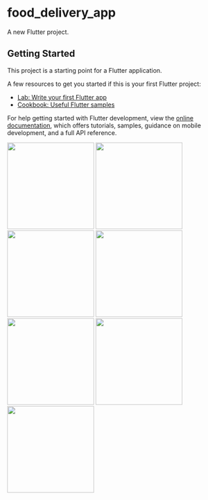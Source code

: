 # food_delivery_app

A new Flutter project.

## Getting Started

This project is a starting point for a Flutter application.

A few resources to get you started if this is your first Flutter project:

- [Lab: Write your first Flutter app](https://docs.flutter.dev/get-started/codelab)
- [Cookbook: Useful Flutter samples](https://docs.flutter.dev/cookbook)

For help getting started with Flutter development, view the
[online documentation](https://docs.flutter.dev/), which offers tutorials,
samples, guidance on mobile development, and a full API reference.


<img src = "https://github.com/thatskishan/food_delivery_app/assets/123537725/207e5ea6-e7ae-4b3e-a446-de3b46bf3311" width="200px">
<img src = "https://github.com/thatskishan/food_delivery_app/assets/123537725/fc21cb4b-3626-4289-86d1-bc333fc564eb" width="200px">
<img src = "https://github.com/thatskishan/food_delivery_app/assets/123537725/7e00001c-8161-4b1d-b8d8-7e99540fab3f" width="200px">
<img src = "https://github.com/thatskishan/food_delivery_app/assets/123537725/0b2606aa-be4e-4c10-9267-d579a31466a3" width="200px">
<img src = "https://github.com/thatskishan/food_delivery_app/assets/123537725/aa0e85c8-17c8-4c18-a029-9fa6dc5c102e" width="200px">
<img src = "https://github.com/thatskishan/food_delivery_app/assets/123537725/b5c40ed3-720d-4f74-b06e-47f4dc2ce70b" width="200px">
<img src = "https://github.com/thatskishan/food_delivery_app/assets/123537725/ec5ac7d2-f1bd-4ef6-a3d8-04f34c1f4a53" width="200px">








